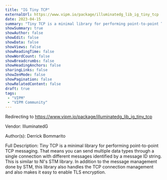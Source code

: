 ```yaml
---
title: "IG Tiny TCP"
externalUrl: https://www.vipm.io/package/illuminatedg_lib_ig_tiny_tcp
date: 2023-04-15
summary: "Tiny TCP is a minimal library for performing point-to-point TCP messaging."
showSummary: true
showAuthor: false
showEdit: false
showData: false
showViews: false
showReadingTime: false
showWordCount: false
showBreadcrumbs: false
showHeadingAnchors: false
sharingLinks: false
showZenMode: false
showPagination: false
showRelatedContent: false
draft: true
tags:
 - "VIPM"
 - "VIPM Community"
---
```


Redirecting to https://www.vipm.io/package/illuminatedg_lib_ig_tiny_tcp

Vendor: IlluminatedG

Author(s): Derrick Bommarito
 
Full Description:
Tiny TCP is a minimal library for performing point-to-point TCP messaging. That means you can send multiple data types through a single connection with different messages identified by a message ID string. This is similar to NI's STM library. In addition to the message management done by STM, this library also handles the TCP connection management and also makes it easy to enable TLS encryption.